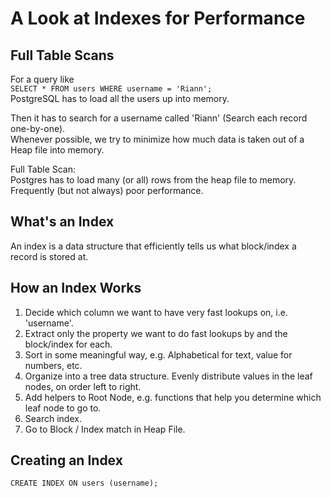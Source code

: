# A Look at Indexes for Performance

## Full Table Scans

For a query like  
`SELECT * FROM users WHERE username = 'Riann';`  
PostgreSQL has to load all the users up into memory.  

Then it has to search for a username called 'Riann' (Search each record one-by-one).     
Whenever possible, we try to minimize how much data is taken out of a Heap file into memory.

Full Table Scan:  
Postgres has to load many (or all) rows from the heap file to memory.    
Frequently (but not always) poor performance.  

## What's an Index

An index is a data structure that efficiently tells us what block/index a record is stored at.  

## How an Index Works

1. Decide which column we want to have very fast lookups on, i.e. 'username'.
2. Extract only the property we want to do fast lookups by and the block/index for each.
3. Sort in some meaningful way, e.g. Alphabetical for text, value for numbers, etc.
4. Organize into a tree data structure. Evenly distribute values in the leaf nodes, on order left to right.
5. Add helpers to Root Node, e.g. functions that help you determine which leaf node to go to.
6. Search index.
7. Go to Block / Index match in Heap File.

## Creating an Index

```postgresql
CREATE INDEX ON users (username);
```
